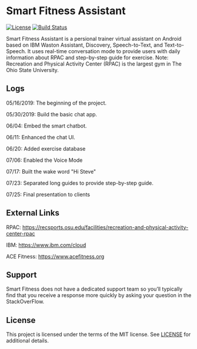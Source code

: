 Smart Fitness Assistant
=======================
[![License](https://img.shields.io/badge/license-MIT-blue.svg)](https://github.com/Chulong-Li/RPAC_And_Work_Assistant/blob/master/LICENSE.md)
[![Build Status](https://travis-ci.com/Chulong-Li/RPAC_And_Work_Assistant.svg?branch=master)](https://travis-ci.com/Chulong-Li/RPAC_And_Work_Assistant)

Smart Fitness Assistant is a persional trainer virtual assistant on Android based on IBM Waston Assistant, Discovery, Speech-to-Text, and Text-to-Speech. It uses real-time conversation mode to provide users with daily information about RPAC and step-by-step guide for exercise. Note: Recreation and Physical Activity Center (RPAC) is the largest gym in The Ohio State University.

Logs
---

05/16/2019: The beginning of the project.

05/30/2019: Build the basic chat app.

06/04: Embed the smart chatbot.

06/11: Enhanced the chat UI.

06/20: Added exercise database

07/06: Enabled the Voice Mode

07/17: Built the wake word "Hi Steve"

07/23: Separated long guides to provide step-by-step guide.

07/25: Final presentation to clients

External Links
---------------------------

RPAC: https://recsports.osu.edu/facilities/recreation-and-physical-activity-center-rpac

IBM: https://www.ibm.com/cloud

ACE Fitness: https://www.acefitness.org

Support
-------
Smart Fitness does not have a dedicated support team so you’ll typically find that you receive a response more quickly by asking your question in the StackOverFlow.

License
-------

This project is licensed under the terms of the MIT license. See [LICENSE](https://github.com/Chulong-Li/RPAC_And_Work_Assistant/blob/master/LICENSE.md) for additional details.

